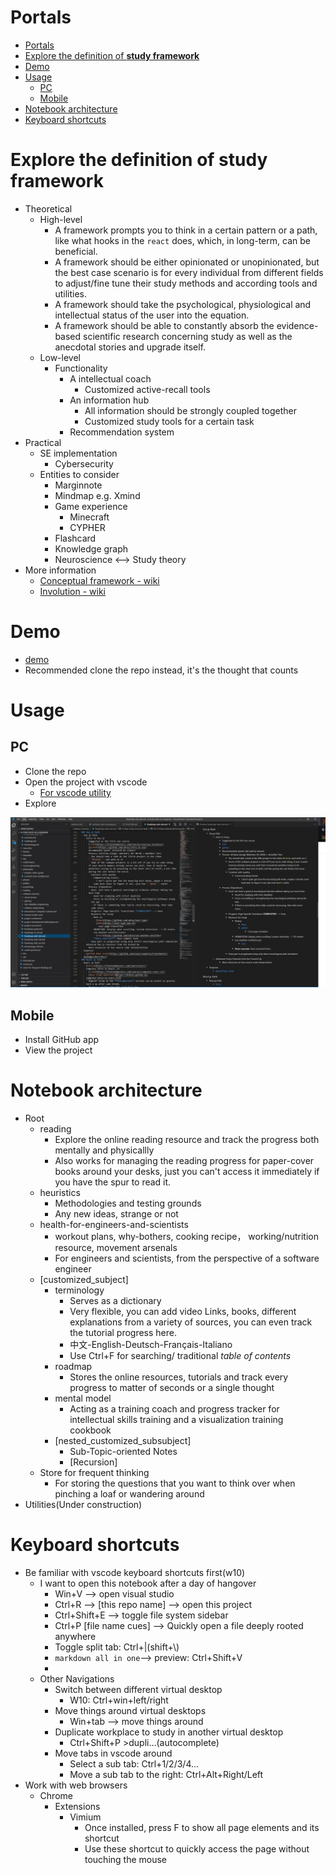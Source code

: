 # Portals
- [Portals](#portals)
- [Explore the definition of **study framework**](#explore-the-definition-of-study-framework)
- [Demo](#demo)
- [Usage](#usage)
  - [PC](#pc)
  - [Mobile](#mobile)
- [Notebook architecture](#notebook-architecture)
- [Keyboard shortcuts](#keyboard-shortcuts)


# Explore the definition of **study framework**
- Theoretical
  - High-level 
    - A framework prompts you to think in a certain pattern or a path, like what hooks in the ```react``` does, which, in long-term, can be beneficial.
    - A framework should be either opinionated or unopinionated, but the best case scenario is for every individual from different fields to adjust/fine tune their study methods and according tools and utilities.
    - A framework should take the psychological, physiological and intellectual status of the user into the equation.
    - A framework should be able to constantly absorb the evidence-based scientific research concerning study as well as the anecdotal stories and upgrade itself.
  - Low-level
    - Functionality
      - A intellectual coach
        - Customized active-recall tools
      - An information hub
        - All information should be strongly coupled together
        - Customized study tools for a certain task
      - Recommendation system
- Practical
  - SE implementation
    - Cybersecurity
  - Entities to consider
    - Marginnote
    - Mindmap e.g. Xmind
    - Game experience
      - Minecraft
      - CYPHER
    - Flashcard
    - Knowledge graph
    - Neuroscience <--> Study theory
- More information
  - [Conceptual framework - wiki](https://en.wikipedia.org/wiki/Conceptual_framework)
  - [Involution - wiki](https://en.wikipedia.org/wiki/Involution_(mathematics))

# Demo
- [demo](https://warm-oasis-28882.herokuapp.com/)
- Recommended clone the repo instead, it's the thought that counts
# Usage
## PC
- Clone the repo
- Open the project with vscode
  - [For vscode utility](./software-industry/software-engineering/generic-tools/vscode.md)
- Explore

![Pansyass-bullshit](pansy-ass-bullshit.jpg)

## Mobile
- Install GitHub app
- View the project
# Notebook architecture
- Root
  - reading
    - Explore the online reading resource and track the  progress both mentally and physicallly
    - Also works for managing the reading progress for paper-cover books around your desks, just you can't access it immediately if you have the spur to read it.
  - heuristics     
    - Methodologies and testing grounds
    - Any new ideas, strange or not
  - health-for-engineers-and-scientists
    - workout plans, why-bothers, cooking recipe， working/nutrition resource, movement arsenals
    - For engineers and scientists, from the perspective of a software engineer
  - \[customized_subject\]
    - terminology
      - Serves as a dictionary
      - Very flexible, you can add video Links, books, different explanations from a variety of sources, you can even track the tutorial progress here.
      - 中文-English-Deutsch-Français-Italiano
      - Use Ctrl+F for searching/ traditional *table of contents*
    - roadmap 
      - Stores the online resources, tutorials and track every progress to matter of seconds or a single thought
    - mental model
      - Acting as a training coach and progress tracker for intellectual skills training and a visualization training cookbook
    - \[nested_customized_subsubject\]
      - Sub-Topic-oriented Notes
      - \[Recursion\]
  - Store for frequent thinking
    - For storing the questions that you want to think over when pinching a loaf or wandering around
- Utilities(Under construction)


# Keyboard shortcuts
- Be familiar with vscode keyboard shortcuts first(w10)
  - I want to open this notebook after a day of hangover
    - Win+V --> open visual studio
    - Ctrl+R --> \[this repo name\] --> open this project
    - Ctrl+Shift+E --> toggle file system sidebar
    - Ctrl+P \[file name cues\] --> Quickly open a file deeply rooted anywhere
    - Toggle split tab: Ctrl+|(shift+\\)
    - ```markdown all in one```--> preview: Ctrl+Shift+V
    - 
  - Other Navigations
    - Switch between different virtual desktop
      - W10: Ctrl+win+left/right
    - Move things around virtual desktops
      - Win+tab --> move things around
    - Duplicate workplace to study in another virtual desktop
      - Ctrl+Shift+P >dupli...(autocomplete) 
    - Move tabs in vscode around
      - Select a sub tab: Ctrl+1/2/3/4... 
      - Move a sub tab to the right: Ctrl+Alt+Right/Left
- Work with web browsers
  - Chrome
    - Extensions
      - Vimium
        - Once installed, press F to show all page elements and its shortcut
        - Use these shortcut to quickly access the page without touching the mouse